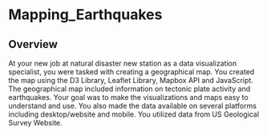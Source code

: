 # Mapping_Earthquakes

## Overview
At your new job at natural disaster new station as a data visualization specialist, you were tasked with creating a geographical map. You created the map using the D3 Library, Leaflet Library, Mapbox API and JavaScript. The geographical map included information on tectonic plate activity and earthquakes. Your goal was to make the visualizations and maps easy to understand and use. You also made the data available on several platforms including desktop/website and mobile. You utilized data from US Geological Survey Website.
